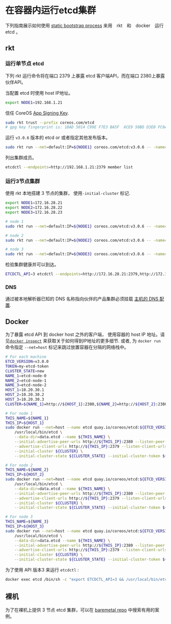 # 在容器内运行etcd集群

下列指南展示如何使用 [static bootstrap process](clustering.md#静态) 来用　rkt　和　docker　运行 etcd 。

## rkt

### 运行单节点 etcd

下列 rkt 运行命令将在端口 2379 上暴露 etcd 客户端API，而在端口 2380上暴露伙伴API。

当配置 etcd 时使用 host IP地址。

```bash
export NODE1=192.168.1.21
```

信任 CoreOS [App Signing Key](https://coreos.com/security/app-signing-key/).

```bash
sudo rkt trust --prefix coreos.com/etcd
# gpg key fingerprint is: 18AD 5014 C99E F7E3 BA5F  6CE9 50BD D3E0 FC8A 365E
```

运行 `v3.0.6` 版本的 etcd or 或者指定其他发布版本。

```bash
sudo rkt run --net=default:IP=${NODE1} coreos.com/etcd:v3.0.6 -- -name=node1 -advertise-client-urls=http://${NODE1}:2379 -initial-advertise-peer-urls=http://${NODE1}:2380 -listen-client-urls=http://0.0.0.0:2379 -listen-peer-urls=http://${NODE1}:2380 -initial-cluster=node1=http://${NODE1}:2380
```

列出集群成员。

```bash
etcdctl --endpoints=http://192.168.1.21:2379 member list
```

### 运行3节点集群

使用 rkt 本地搭建 3 节点的集群， 使用`-initial-cluster` 标记.

```bash
export NODE1=172.16.28.21
export NODE2=172.16.28.22
export NODE3=172.16.28.23
```

```bash
# node 1
sudo rkt run --net=default:IP=${NODE1} coreos.com/etcd:v3.0.6 -- -name=node1 -advertise-client-urls=http://${NODE1}:2379 -initial-advertise-peer-urls=http://${NODE1}:2380 -listen-client-urls=http://0.0.0.0:2379 -listen-peer-urls=http://${NODE1}:2380 -initial-cluster=node1=http://${NODE1}:2380,node2=http://${NODE2}:2380,node3=http://${NODE3}:2380

# node 2
sudo rkt run --net=default:IP=${NODE2} coreos.com/etcd:v3.0.6 -- -name=node2 -advertise-client-urls=http://${NODE2}:2379 -initial-advertise-peer-urls=http://${NODE2}:2380 -listen-client-urls=http://0.0.0.0:2379 -listen-peer-urls=http://${NODE2}:2380 -initial-cluster=node1=http://${NODE1}:2380,node2=http://${NODE2}:2380,node3=http://${NODE3}:2380

# node 3
sudo rkt run --net=default:IP=${NODE3} coreos.com/etcd:v3.0.6 -- -name=node3 -advertise-client-urls=http://${NODE3}:2379 -initial-advertise-peer-urls=http://${NODE3}:2380 -listen-client-urls=http://0.0.0.0:2379 -listen-peer-urls=http://${NODE3}:2380 -initial-cluster=node1=http://${NODE1}:2380,node2=http://${NODE2}:2380,node3=http://${NODE3}:2380
```

检验集群健康并可以到达。

```bash
ETCDCTL_API=3 etcdctl --endpoints=http://172.16.28.21:2379,http://172.16.28.22:2379,http://172.16.28.23:2379 endpoint-health
```

### DNS

通过被本地解析器已知的 DNS 名称指向伙伴的产品集群必须挂载 [主机的 DNS 配置](https://coreos.com/kubernetes/docs/latest/kubelet-wrapper.html#customizing-rkt-options).

## Docker

为了暴露 etcd API 到 docker host 之外的客户端， 使用容器的 host IP 地址。请见[`docker inspect`](https://docs.docker.com/engine/reference/commandline/inspect) 来获取关于如何得到IP地址的更多细节. 或者, 为 `docker run` 命令指定 `--net=host` 标记来跳过放置容器在分隔的网络栈中。

```bash
# For each machine
ETCD_VERSION=v3.0.0
TOKEN=my-etcd-token
CLUSTER_STATE=new
NAME_1=etcd-node-0
NAME_2=etcd-node-1
NAME_3=etcd-node-2
HOST_1=10.20.30.1
HOST_2=10.20.30.2
HOST_3=10.20.30.3
CLUSTER=${NAME_1}=http://${HOST_1}:2380,${NAME_2}=http://${HOST_2}:2380,${NAME_3}=http://${HOST_3}:2380

# For node 1
THIS_NAME=${NAME_1}
THIS_IP=${HOST_1}
sudo docker run --net=host --name etcd quay.io/coreos/etcd:${ETCD_VERSION} \
	/usr/local/bin/etcd \
    --data-dir=data.etcd --name ${THIS_NAME} \
	--initial-advertise-peer-urls http://${THIS_IP}:2380 --listen-peer-urls http://${THIS_IP}:2380 \
	--advertise-client-urls http://${THIS_IP}:2379 --listen-client-urls http://${THIS_IP}:2379 \
	--initial-cluster ${CLUSTER} \
	--initial-cluster-state ${CLUSTER_STATE} --initial-cluster-token ${TOKEN}

# For node 2
THIS_NAME=${NAME_2}
THIS_IP=${HOST_2}
sudo docker run --net=host --name etcd quay.io/coreos/etcd:${ETCD_VERSION} \
	/usr/local/bin/etcd \
    --data-dir=data.etcd --name ${THIS_NAME} \
	--initial-advertise-peer-urls http://${THIS_IP}:2380 --listen-peer-urls http://${THIS_IP}:2380 \
	--advertise-client-urls http://${THIS_IP}:2379 --listen-client-urls http://${THIS_IP}:2379 \
	--initial-cluster ${CLUSTER} \
	--initial-cluster-state ${CLUSTER_STATE} --initial-cluster-token ${TOKEN}

# For node 3
THIS_NAME=${NAME_3}
THIS_IP=${HOST_3}
sudo docker run --net=host --name etcd quay.io/coreos/etcd:${ETCD_VERSION} \
	/usr/local/bin/etcd \
    --data-dir=data.etcd --name ${THIS_NAME} \
	--initial-advertise-peer-urls http://${THIS_IP}:2380 --listen-peer-urls http://${THIS_IP}:2380 \
	--advertise-client-urls http://${THIS_IP}:2379 --listen-client-urls http://${THIS_IP}:2379 \
	--initial-cluster ${CLUSTER} \
	--initial-cluster-state ${CLUSTER_STATE} --initial-cluster-token ${TOKEN}
```

为了使用 API 版本3 来运行 `etcdctl` :

```bash
docker exec etcd /bin/sh -c "export ETCDCTL_API=3 && /usr/local/bin/etcdctl put foo bar"
```

## 裸机

为了在裸机上提供 3 节点 etcd 集群，可以在 [baremetal repo](https://github.com/coreos/coreos-baremetal/tree/master/examples) 中搜索有用的案例。


